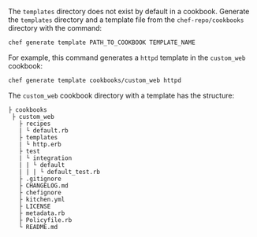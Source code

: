 The `templates` directory does not exist by default in a cookbook.
Generate the `templates` directory and a template file from the `chef-repo/cookbooks` directory with the command:

```bash
chef generate template PATH_TO_COOKBOOK TEMPLATE_NAME
```

For example, this command generates a `httpd` template in the `custom_web` cookbook:

```bash
chef generate template cookbooks/custom_web httpd
```

The `custom_web` cookbook directory with a template has the structure:


```text
├ cookbooks
 ├ custom_web
   ├ recipes
   | └ default.rb
   ├ templates
   | └ http.erb
   ├ test
   | └ integration
   | | └ default
   | | | └ default_test.rb
   ├ .gitignore
   ├ CHANGELOG.md
   ├ chefignore
   ├ kitchen.yml
   ├ LICENSE
   ├ metadata.rb
   ├ Policyfile.rb
   └ README.md
```
